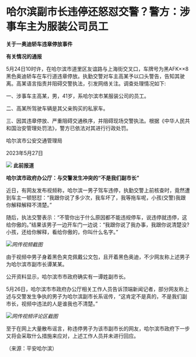 # 哈尔滨副市长违停还怒怼交警？警方：涉事车主为服装公司员工

**关于一奥迪轿车违章停放事件**

**有关情况的通报**

5月24日10时许，在哈尔滨市道里区友谊路与上海街交叉口，车牌号为黑AFK××8黑色奥迪轿车在车行道违章停放。执勤交警对车主高某予以口头警告，告知其驶离。高某语言指责并阻碍交警执法，引发网络关注。调查处理情况如下:

一、涉事车主高某，男，41岁，系哈尔滨市某服装公司的员工。

二、高某所驾驶车辆是其父亲购买的私家车。

三、因其违章停放、严重阻碍交通秩序，并阻碍现场交警执法。根据《中华人民共和国治安管理处罚法》，警方已依法对其进行行政处罚。

哈尔滨市公安交通管理局

2023年5月27日

![](https://inews.gtimg.com/om_bt/OU5Q1trxMT2_eXLaU8l45S6Be7QZlGDeEs_bkONHB7NkkAA/1000)
**此前报道**

**哈尔滨市政府办公厅：与交警发生冲突的“不是我们副市长”**

近日，有网友发布视频称，哈尔滨一男子驾车违停，执勤交警上前核查时，竟然遭到车主一顿怒怼：“我跟你说了多少次，我车坏了，我等拖车呢，小孩(交警)我跟你解释解释不清楚。”

随后，执法交警表示：“不管你出于什么原因都不能违规停车，说违停就违停，这给你傲的。”结果该男子一边开车门一边说：“我跟你说了我办事，我跟你说清楚没?小孩，还给你解释，看给你傲的，你叫什么名字。”

![](https://inews.gtimg.com/om_bt/Ozlwk-QAlPALAH7yEicOmva9oh0997NBu-Es3BDmgx7gwAA/1000)_网传视频截图_

由于视频中男子身着黑色夹克佩戴公文包，且开着黑色奥迪，不少网友称上述男子为哈尔滨市副市长谭某某。

公开资料显示，哈尔滨市市政府确实有一谭姓副市长。

5月26日，哈尔滨市市政府办公厅相关工作人员告诉顶端新闻记者，部分网友称上述与交警发生争执的男子为哈尔滨副市长系谣传，“这肯定不是真的，不是我们副市长，视频中违法的人是谁我也不清楚。”

![](https://inews.gtimg.com/om_bt/O8e3ozwXZTItZc3RzCVoCntFVPOKBPyhZxijCE3uPml1AAA/1000)_网传视频评论区截图_

至于在网上大量散布谣言，称违停男子为该市副市长的网友，哈尔滨市政府下一步又将会采取什么措施来应对，上述工作人员并未进行回应。

（来源：平安哈尔滨）

